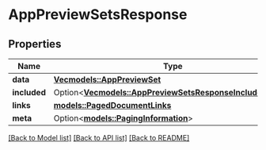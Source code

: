 # AppPreviewSetsResponse

## Properties

Name | Type | Description | Notes
------------ | ------------- | ------------- | -------------
**data** | [**Vec<models::AppPreviewSet>**](AppPreviewSet.md) |  | 
**included** | Option<[**Vec<models::AppPreviewSetsResponseIncludedInner>**](AppPreviewSetsResponse_included_inner.md)> |  | [optional]
**links** | [**models::PagedDocumentLinks**](PagedDocumentLinks.md) |  | 
**meta** | Option<[**models::PagingInformation**](PagingInformation.md)> |  | [optional]

[[Back to Model list]](../README.md#documentation-for-models) [[Back to API list]](../README.md#documentation-for-api-endpoints) [[Back to README]](../README.md)


